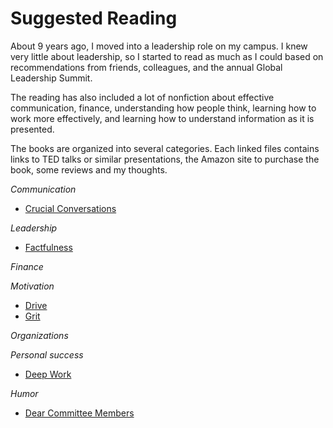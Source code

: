 # Suggested Reading

About 9 years ago, I moved into a leadership role on my campus. I knew very little about leadership, so I started to read as much as I could based on recommendations from friends, colleagues, and the annual Global Leadership Summit.

The reading has also included a lot of nonfiction about effective communication, finance, understanding how people think, learning how to work more effectively, and learning how to understand information as it is presented.

The books are organized into several categories. Each linked files contains links to TED talks or similar presentations, the Amazon site to purchase the book, some reviews and my thoughts.

*Communication*
* [Crucial Conversations](Book_descriptions_Crucial-Conversations.md)

*Leadership*
* [Factfulness](Book_descriptions_Factfulness.md)

*Finance*

*Motivation*
* [Drive](Book_descriptions_Drive.md)
* [Grit](Book_descriptions_Grit.md)

*Organizations*

*Personal success*
* [Deep Work](Book_descriptions_Deep_Work.md)

*Humor*
* [Dear Committee Members](Book_descriptions_Dear_Committee_Members.md)
